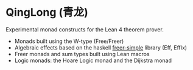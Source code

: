 # QingLong (青龙)

Experimental monad constructs for the Lean 4 theorem prover.

- Monads built using the W-type (Free/Freer)
- Algebraic effects based on the haskell [freer-simple](https://github.com/lexi-lambda/freer-simple) library (Eff, EffIx)
- Freer monads and sum types built using Lean macros
- Logic monads: the Hoare Logic monad and the Dijkstra monad

